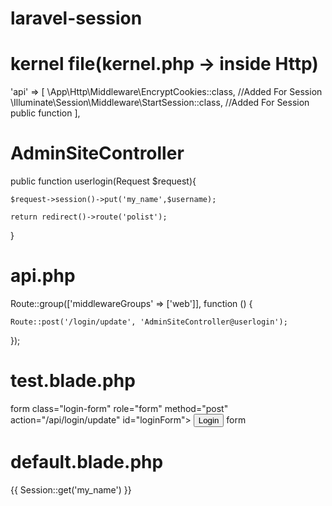 # laravel-session

# kernel file(kernel.php -> inside Http)

  'api' => [
      \App\Http\Middleware\EncryptCookies::class,            //Added For Session
      \Illuminate\Session\Middleware\StartSession::class,    //Added For Session  public function
  ],

# AdminSiteController

  public function userlogin(Request $request){
  
    $request->session()->put('my_name',$username);
    
    return redirect()->route('polist');
    
  }

# api.php

  Route::group(['middlewareGroups' => ['web']], function () {
  
    Route::post('/login/update', 'AdminSiteController@userlogin');
    
  });

# test.blade.php
  form class="login-form" role="form" method="post" action="/api/login/update" id="loginForm">
    <input type="hidden" name="_token" value="{{ csrf_token() }}">
    <button type="submit"  class="btn green-jungle pull-right user-login" action="/login/update"> Login </button>
  form

# default.blade.php

  <span class="username username-hide-on-mobile"> {{ Session::get('my_name') }}</span>
